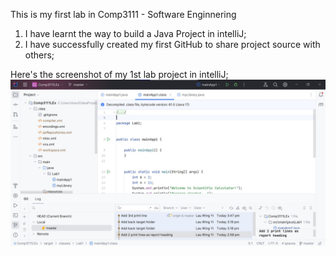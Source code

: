 This is my first lab in Comp3111 - Software Enginnering
1. I have learnt the way to build a Java Project in intelliJ;
2. I have successfully created my first GitHub to share project source with others;

Here's the screenshot of my 1st lab project in intelliJ;
![Screenshot of Intellij](comp3111lab.jpg)